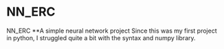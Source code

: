 # NN_ERC
NN_ERC
**A simple neural network project Since this was my first project in python, 
I struggled quite a bit with the syntax and numpy library.
